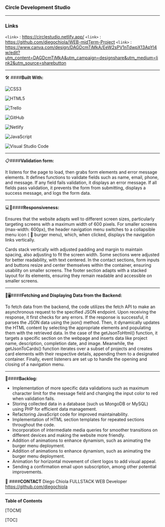 ### **Circle Development Studio**

------------

### Links
`<link>` : <https://circlestudio.netlify.app/> 
`<link>` : <https://github.com/diegochiola/WEB-midTerm-Project> 
`<link>` : <https://www.canva.com/design/DAGDcmTjMkA/EeW2sPV1nTdwpX13ApYl4w/edit?utm_content=DAGDcmTjMkA&utm_campaign=designshare&utm_medium=link2&utm_source=sharebutton> 



------------


 🛠️ ####****Built With:**** 

![CSS3](https://img.shields.io/badge/css3-%231572B6.svg?style=for-the-badge&logo=css3&logoColor=white)

![HTML5](https://img.shields.io/badge/html5-%23E34F26.svg?style=for-the-badge&logo=html5&logoColor=white)

![Trello](https://img.shields.io/badge/Trello-%23026AA7.svg?style=for-the-badge&logo=Trello&logoColor=white)

![GitHub](https://img.shields.io/badge/github-%23121011.svg?style=for-the-badge&logo=github&logoColor=white)

![Netlify](https://img.shields.io/badge/netlify-%23000000.svg?style=for-the-badge&logo=netlify&logoColor=#00C7B7)

![JavaScript](https://img.shields.io/badge/javascript-%23323330.svg?style=for-the-badge&logo=javascript&logoColor=%23F7DF1E)

![Visual Studio Code](https://img.shields.io/badge/Visual%20Studio%20Code-0078d7.svg?style=for-the-badge&logo=visual-studio-code&logoColor=white)



------------


📋####**Validation form:**

It listens for the page to load, then grabs form elements and error message elements. It defines functions to validate fields such as name, email, phone, and message. If any field fails validation, it displays an error message. If all fields pass validation, it prevents the form from submitting, displays a success message, and logs the form data. 


------------

 💻📲####**Responsiveness:**

Ensures that the website adapts well to different screen sizes, particularly targeting screens with a maximum width of 600 pixels. For smaller screens (max-width: 600px), the header navigation menu switches to a collapsible menu icon ( 🍔 burger menu), which, when clicked, displays the navigation links vertically.

Cards stack vertically with adjusted padding and margin to maintain spacing, also adjusting to fit the screen width. 
Some sections were adjusted for better readability, with text centered. In the contact sections, form inputs and buttons resize and center themselves within the container, ensuring usability on smaller screens. 
The footer section adapts with a stacked layout for its elements, ensuring they remain readable and accessible on smaller screens.


------------
📁🖥####**Fetching and Displaying Data from the Backend:**

To fetch data from the backend, the code utilizes the fetch API to make an asynchronous request to the specified JSON endpoint. 
Upon receiving the response, it first checks for any errors. If the response is successful, it parses the JSON data using the json() method. 
Then, it dynamically updates the HTML content by selecting the appropriate elements and populating them with the retrieved data. In the case of the getJsonToHtml() function, it targets a specific section on the webpage and inserts data like project name, description, completion date, and image. Meanwhile, the getJsonToCards() function iterates over a subset of projects and creates card elements with their respective details, appending them to a designated container. 
Finally, event listeners are set up to handle the opening and closing of a navigation menu.


------------


💪####**Backlog:**

- Implementation of more specific data validations such as maximum character limit for the message field and changing the input color to red when validation fails.
- Storing collected data in a database (such us MongoDB or MySQL) using PHP for efficient data management.
- Refactoring JavaScript code for improved maintainability.
- Implementation of HTML section templates for repeated sections throughout the code.
- Incorporation of intermediate media queries for smoother transitions on different devices and making the website more friendly.
- Addition of animations to enhance dynamism, such as animating the burger menu deployment.
- Addition of animations to enhance dynamism, such as animating the burger menu deployment.
- Animation for horizontal movement of client logos to add visual appeal.
- Sending a confirmation email upon subscription, among other potential improvements.



📩 ####**CONTACT**
Diego Chiola FULLSTACK WEB Developer 
https://github.com/diegochiola


------------


**Table of Contents**

[TOCM]

[TOC]
